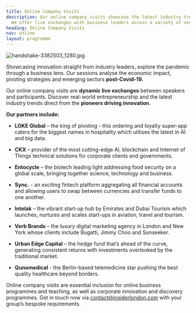 ```yaml
---
title: Online Company Visits
description: Our online company visits showcase the latest industry trends post-Covid-19.
  We offer live exchanges with business leaders across a variety of sectors.
heading: Online Company Visits
nav: online
layout: programme
---
```


![handshake-3382503_1280.jpg](/uploads/handshake-3382503_1280.jpg)

Showcasing innovation straight from industry leaders, explore the pandemic through a business lens. Our sessions analyse the economic impact, pivoting strategies and emerging sectors **post-Covid-19.**

Our online company visits are **dynamic live exchanges** between speakers and participants. Discover real-world entrepreneurship and the latest industry trends direct from the **pioneers driving innovation**.
  
   
**Our partners include:**

* **LOKE Global** – the king of pivoting - this ordering and loyalty super-app caters for the biggest names in hospitality which utilises the latest in AI and big data. 
* **CKX** – provider of the most cutting-edge AI, blockchain and Internet of Things technical solutions for corporate clients and governments.
* **Entocycle** – the biotech leading light addressing food security on a global scale, bringing together science, technology and business.
* **Sync.**  - an exciting fintech platform aggregating all financial accounts and allowing users to swap between currencies and transfer funds to one another.

*  **Intelak** – the vibrant start-up hub by Emirates and Dubai Tourism which launches, nurtures and scales start-ups in aviation, travel and tourism.
* **Verb Brands** – the luxury digital marketing agency in London and New York whose clients include Bugatti, Jimmy Choo and Sunseeker.
* **Urban Edge Capital** – the hedge fund that’s ahead of the curve, generating consistent returns with investments overlooked by the traditional market.
* **Qunomedical** - the Berlin-based telemedicine star pushing the best quality healthcare beyond borders.


Online company visits are essential inclusion for online business programmes and teaching, as well as corporate innovation and discovery programmes. Get in touch now via [contact@insiderlondon.com](mailto:contact@insiderlondon.com) with your group’s bespoke requirements.
